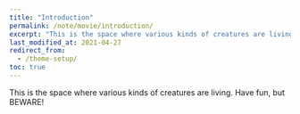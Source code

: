 ```yaml
---
title: "Introduction"
permalink: /note/movie/introduction/
excerpt: "This is the space where various kinds of creatures are living. Have fun, but BEWARE!"
last_modified_at: 2021-04-27
redirect_from:
  - /theme-setup/
toc: true
---
```



This is the space where various kinds of creatures are living. Have fun, but BEWARE!


